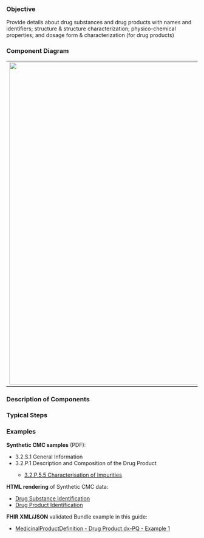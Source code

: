 ### Objective
Provide details about drug substances and drug products with names and identifiers; structure & structure characterization; physico-chemical properties; and dosage form & characterization (for drug products)

### Component Diagram
<table>
<tr><td><img src="identification_FHIR_resources.png" width="850"/></td></tr>
</table>
 
### Description of Components

### Typical Steps

### Examples
<html>
<body>
<p><b>Synthetic CMC samples</b> (PDF):</p>
<ul>
<li>3.2.S.1 General Information</li>
<li>3.2.P.1 Description and Composition of the Drug Product</li>
<ul><li><a href="https://github.com/HL7/uv-dx-pq/raw/master/input/examples-pdf/3.2.P.1_Description_Composition.pdf ">3.2.P.5.5 Characterisation of Impurities</a></li></ul>
</ul>
<p><b>HTML rendering</b> of Synthetic CMC data:</p>
<ul><li><a href="identification_rend_s.html">Drug Substance Identification</a> </li>
<li><a href="identification_rend_p.html">Drug Product Identification</a> </li></ul>
<p><b>FHIR XML/JSON</b> validated Bundle example in this guide:</p>
<ul><li><a href="MedicinalProductDefinition-medicinalproductdefinition-drug-product-dxpq-ex1.html">MedicinalProductDefinition - Drug Product dx-PQ - Example 1</a></li>
</ul>
</body>
</html>